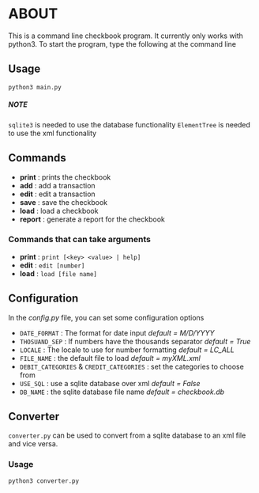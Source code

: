 # ABOUT
This is a command line checkbook program. It currently only works with python3.
To start the program, type the following at the command line

## Usage
```
python3 main.py
```

##### NOTE

```sqlite3``` is needed to use the database functionality
```ElementTree``` is needed to use the xml functionality

## Commands

* **print**  : prints the checkbook
* **add**    : add a transaction
* **edit**   : edit a transaction
* **save**   : save the checkbook
* **load**   : load a checkbook
* **report** : generate a report for the checkbook

### Commands that can take arguments
* **print**  : ```print [<key> <value> | help]```
* **edit**   : ```edit [number]```
* **load**   : ```load [file name]```

## Configuration
In the *config.py* file, you can set some configuration options

* ```DATE_FORMAT``` : The format for date input *default = M/D/YYYY*
* ```THOSUAND_SEP``` :  If numbers have the thousands separator *default = True*
* ```LOCALE``` : The locale to use for number formatting *default = LC_ALL*
* ```FILE_NAME``` : the default file to load *default = myXML.xml*
* ```DEBIT_CATEGORIES``` & ```CREDIT_CATEGORIES``` : set the categories to choose from
* ```USE_SQL``` : use a sqlite database over xml *default = False*
* ```DB_NAME``` : the sqlite database file name *default = checkbook.db*

## Converter
```converter.py``` can be used to convert from a sqlite database to an xml file and vice versa.

### Usage
```
python3 converter.py
```